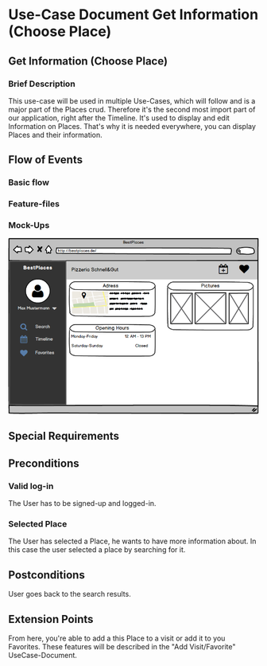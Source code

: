 # Use-Case Document Get Information (Choose Place)
## Get Information (Choose Place)
### Brief Description
This use-case will be used in multiple Use-Cases, which will follow and is a major part of the Places crud.
Therefore it's the second most import part of our application, right after the Timeline. It's used to display and edit Information on Places. That's why it is needed everywhere, you can display Places and their information.
## Flow of Events
### Basic flow
### Feature-files
### Mock-Ups
![Mock-Up](PlacesViewMockUp.png)
## Special Requirements
## Preconditions
### Valid log-in
The User has to be signed-up and logged-in.
### Selected Place
The User has selected a Place, he wants to have more information about. In this case the user selected a place by searching for it.
## Postconditions
User goes back to the search results.
## Extension Points
From here, you're able to add a this Place to a visit or add it to you Favorites. These features will be described in the "Add Visit/Favorite" UseCase-Document.
